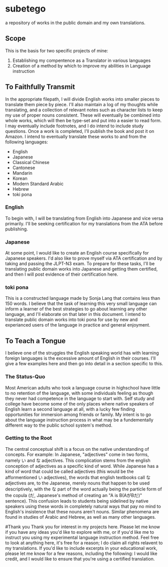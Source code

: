 # subetego
a repository of works in the public domain and my own translations.

## Scope
This is the basis for two specific projects of mine:
1. Establishing my compentence as a Translator in various languages
2. Creation of a method by which to improve my abilities in Language instruction

## To Faithfully Transmit
In the appropriate filepath, I will divide English works into smaller pieces to translate them piece by piece. I'll also maintain a log of my thoughts while translating, and a collection of relevant notes such as character lists to keep my use of proper nouns consistent. These will eventually be combined into whole works, which will then be type-set and put into a easier to read form. I may eventually include footnotes, and I do intend to include study questions. Once a work is completed, I'll publish the book and post it on Amazon. I intend to eventually translate these works to and from the following languages:
- English
- Japanese
- Classical Chinese
- Cantonese
- Mandarin
- Korean
- Modern Standard Arabic
- Hebrew
- toki pona

### English
To begin with, I will be translating from English into Japanese and vice versa primarily. I'll be seeking certification for my translations from the ATA before publishing.

### Japanese
At some point, I would like to create an English course specifically for Japanese speakers. I'd also like to prove myself via ATA certification and by taking and passing the JLPT-N3 exam. To prepare for these tasks, I'll be translating public domain works into Japanese and getting them certified, and then I will post evidence of their certification here.

### toki pona
This is a constructed language made by Sonja Lang that contains less than 150 words. I believe that the task of learning this very small language can inform a learner of the best strategies to go about learning any other language, and I'll elaborate on that later in this document. I intend to translate public domain works into toki pona for use by new and experianced users of the language in practice and general enjoyment.

## To Teach a Tongue
I believe one of the struggles the English speaking world has with learning foreign languages is the excessive amount of English in their courses. I'll give a few examples here and then go into detail in a section specific to this.

### The Status-Quo
Most American adults who took a language course in highschool have little to no retention of the language, with some individuals feeling as though they never had competence in the language to start with. Self study and college have become some of the only places where native speakers of English learn a second language at all, with a lucky few finding opportunities for immersion among friends or family. My intent is to go about the language instruction process in what may be a fundementally different way to the public school system's method.

### Getting to the Root
The central conceptual shift is a focus on the native understanding of concepts. For example: In Japanese, "adjectives" come in two forms, namely い and な adjectives. This complication stems from the english conception of adjectives as a specific kind of word. While Japanese has a kind of word that could be called adjectives (this would be the afformentioned い adjectives), the words that english textbooks call な adjectives are, to the Japanese, merely nouns that happen to be used descriptively, with the な part of the word actually being the particle form of the copula (だ, Japanese's method of creating an "A is B(AがBだ)" sentence). This confusion leads to students being sidelined by native speakers using these words in completely natural ways that pay no mind to English's insistence that these nouns aren't nouns. Similar phenomena are found in studies of Arabic and Hebrew, as well as many other languages.

#Thank you
Thank you for interest in my projects here. Please let me know if you have any ideas you'd like to explore with me, or if you'd like me to instruct you using my experimental language instruction method. Feel free to look at anything here, it's free for a reason; I do claim all rights relavent to my translations. If you'd like to include excerpts in your educational work, please let me know for a few reasons, including the following: I would like credit, and I would like to ensure that you're using a certified translation.
